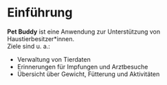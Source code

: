 # Einführung

**Pet Buddy** ist eine Anwendung zur Unterstützung von Haustierbesitzer*innen.  
Ziele sind u. a.:

- Verwaltung von Tierdaten  
- Erinnerungen für Impfungen und Arztbesuche  
- Übersicht über Gewicht, Fütterung und Aktivitäten
